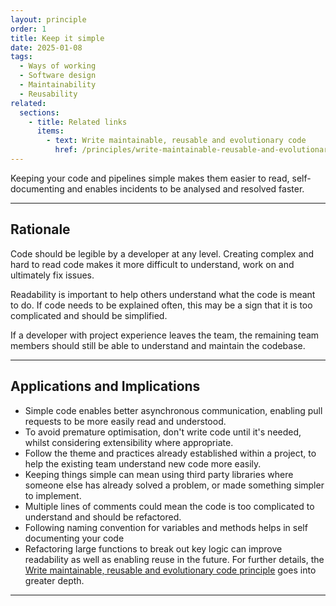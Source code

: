 ```yaml
---
layout: principle
order: 1
title: Keep it simple
date: 2025-01-08
tags:
  - Ways of working
  - Software design
  - Maintainability
  - Reusability
related:
  sections:
    - title: Related links
      items:
        - text: Write maintainable, reusable and evolutionary code
          href: /principles/write-maintainable-reusable-and-evolutionary-code/
---
```


Keeping your code and pipelines simple makes them easier to read, self-documenting and enables incidents to be analysed and resolved faster.

---

## Rationale

Code should be legible by a developer at any level. Creating complex and hard to read code makes it more difficult to understand, work on and ultimately fix issues.

Readability is important to help others understand what the code is meant to do. If code needs to be explained often, this may be a sign that it is too complicated and should be simplified.

If a developer with project experience leaves the team, the remaining team members should still be able to understand and maintain the codebase.

---

## Applications and Implications

- Simple code enables better asynchronous communication, enabling pull requests to be more easily read and understood.
- To avoid premature optimisation, don't write code until it's needed, whilst considering extensibility where appropriate.
- Follow the theme and practices already established within a project, to help the existing team understand new code more easily.
- Keeping things simple can mean using third party libraries where someone else has already solved a problem, or made something simpler to implement.
- Multiple lines of comments could mean the code is too complicated to understand and should be refactored.
- Following naming convention for variables and methods helps in self documenting your code
- Refactoring large functions to break out key logic can improve readability as well as enabling reuse in the future. For further details, the [Write maintainable, reusable and evolutionary code principle](/principles/write-maintainable-reusable-and-evolutionary-code/) goes into greater depth.

---
